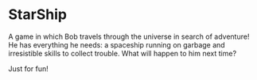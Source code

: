 # StarShip

A game in which Bob travels through the universe in search of adventure! He has everything he needs: a spaceship running on garbage and irresistible skills to collect trouble. What will happen to him next time?

Just for fun!
